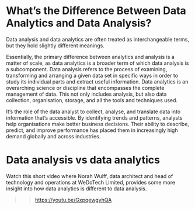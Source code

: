 # What’s the Difference Between Data Analytics and Data Analysis?

Data analysis and data analytics are often treated as interchangeable terms, but they hold slightly different meanings.

Essentially, the primary difference between analytics and analysis is a matter of scale, as data analytics is a broader term of which data analysis is a subcomponent. Data analysis refers to the process of examining, transforming and arranging a given data set in specific ways in order to study its individual parts and extract useful information. Data analytics is an overarching science or discipline that encompasses the complete management of data. This not only includes analysis, but also data collection, organisation, storage, and all the tools and techniques used.

It’s the role of the data analyst to collect, analyse, and translate data into information that’s accessible. By identifying trends and patterns, analysts help organisations make better business decisions. Their ability to describe, predict, and improve performance has placed them in increasingly high demand globally and across industries.

# Data analysis vs data analytics

Watch this short video where Norah Wulff, data architect and head of technology and operations at WeDoTech Limited, provides some more insight into how data analytics is different to data analysis.

>> https://youtu.be/GxpqewgyhQA
